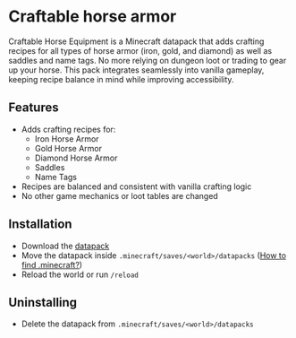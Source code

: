 # Craftable horse armor

Craftable Horse Equipment is a Minecraft datapack that adds crafting recipes for all types of horse armor (iron, gold, and diamond) as well as saddles and name tags.
No more relying on dungeon loot or trading to gear up your horse.
This pack integrates seamlessly into vanilla gameplay, keeping recipe balance in mind while improving accessibility.

## Features
- Adds crafting recipes for:
  - Iron Horse Armor
  - Gold Horse Armor
  - Diamond Horse Armor
  - Saddles
  - Name Tags
- Recipes are balanced and consistent with vanilla crafting logic
- No other game mechanics or loot tables are changed

## Installation

- Download the [datapack](https://github.com/Neluxx/craftable-horse-armor/releases/latest)
- Move the datapack inside ``.minecraft/saves/<world>/datapacks`` ([How to find .minecraft?](https://minecraft.wiki/w/.minecraft#Locating))
- Reload the world or run ``/reload``

## Uninstalling

- Delete the datapack from ``.minecraft/saves/<world>/datapacks``
